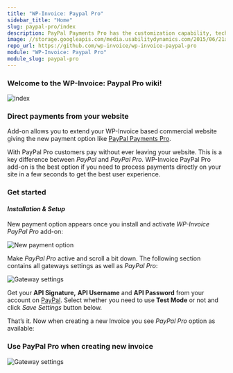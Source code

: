 ```yaml
---
title: "WP-Invoice: Paypal Pro"
sidebar_title: "Home"
slug: paypal-pro/index
description: PayPal Payments Pro has the customization capability, technical maturity, and proven security that is needed to build professional-grade eCommerce sites.  
image: //storage.googleapis.com/media.usabilitydynamics.com/2015/06/21a5ce10-wp-invoice-paypal-pro-300x300.png
repo_url: https://github.com/wp-invoice/wp-invoice-paypal-pro
module: "WP-Invoice: Paypal Pro"
module_slug: paypal-pro
---
```


### Welcome to the WP-Invoice: Paypal Pro wiki!

![index](https://storage.googleapis.com/media.usabilitydynamics.com/2015/06/46973600-index.png)

### Direct payments from your website

Add-on allows you to extend your WP-Invoice based commercial website giving the new payment option like [PayPal Payments Pro](https://www.paypal.com/webapps/mpp/paypal-payments-pro).

With PayPal Pro customers pay without ever leaving your website. This is a key difference between _PayPal_ and _PayPal Pro._ WP-Invoice PayPal Pro add-on is the best option if you need to process payments directly on your site in a few seconds to get the best user experience.

### Get started

#### _Installation & Setup_

New payment option appears once you install and activate _WP-Invoice PayPal Pro_ add-on:

![New payment option](https://storage.googleapis.com/media.usabilitydynamics.com/2015/06/fbf31711-00000080.png "New payment option")

Make _PayPal Pro_ active and scroll a bit down. The following section contains all gateways settings as well as _PayPal Pro_:

![Gateway settings](https://storage.googleapis.com/media.usabilitydynamics.com/2015/06/7d3d3b56-00000081.png "Gateway settings")

Get your **API Signature,** **API Username** and **API Password** from your account on [PayPal](http://www.paypal.com). Select whether you need to use **Test Mode** or not and click _Save Settings_ button below.

That’s it. Now when creating a new Invoice you see _PayPal Pro_ option as available:

### Use PayPal Pro when creating new invoice

![Gateway settings](https://storage.googleapis.com/media.usabilitydynamics.com/2015/06/8421de5b-00000082.png "Gateway settings")